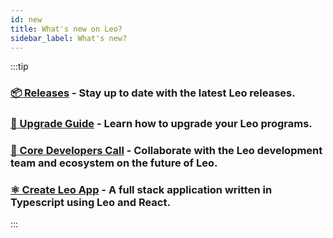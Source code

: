 ```yaml
---
id: new
title: What's new on Leo?
sidebar_label: What's new?
---
```


:::tip
### [**📦 Releases**](https://github.com/ProvableHQ/leo/releases) - Stay up to date with the latest Leo releases.
### [**🚀 Upgrade Guide**](./guides/09_program_upgradability.md) - Learn how to upgrade your Leo programs.
### [**🤝 Core Developers Call**]( https://developer.aleo.org/guides/how_to_get_help) - Collaborate with the Leo development team and ecosystem on the future of Leo.
### [**⚛️ Create Leo App**](./resources/create-leo-app/01_create_leo_app.md) - A full stack application written in Typescript using Leo and React.
:::

